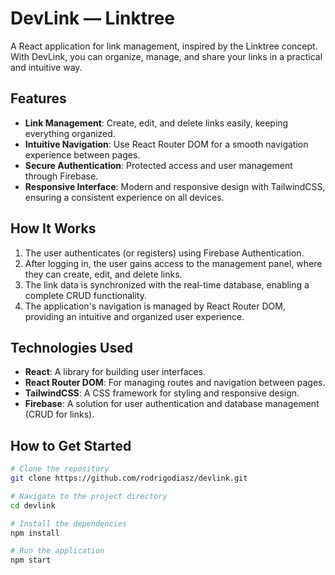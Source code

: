 # DevLink — Linktree

A React application for link management, inspired by the Linktree concept. With DevLink, you can organize, manage, and share your links in a practical and intuitive way.

## Features

- **Link Management**: Create, edit, and delete links easily, keeping everything organized.
- **Intuitive Navigation**: Use React Router DOM for a smooth navigation experience between pages.
- **Secure Authentication**: Protected access and user management through Firebase.
- **Responsive Interface**: Modern and responsive design with TailwindCSS, ensuring a consistent experience on all devices.

## How It Works

1. The user authenticates (or registers) using Firebase Authentication.
2. After logging in, the user gains access to the management panel, where they can create, edit, and delete links.
3. The link data is synchronized with the real-time database, enabling a complete CRUD functionality.
4. The application's navigation is managed by React Router DOM, providing an intuitive and organized user experience.

## Technologies Used

- **React**: A library for building user interfaces.
- **React Router DOM**: For managing routes and navigation between pages.
- **TailwindCSS**: A CSS framework for styling and responsive design.
- **Firebase**: A solution for user authentication and database management (CRUD for links).

## How to Get Started

```bash
# Clone the repository
git clone https://github.com/rodrigodiasz/devlink.git

# Navigate to the project directory
cd devlink

# Install the dependencies
npm install

# Run the application
npm start
```
